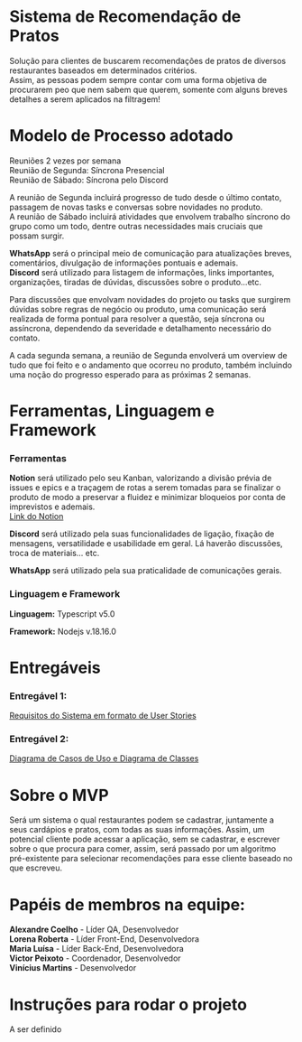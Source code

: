 # Sistema de Recomendação de Pratos
Solução para clientes de buscarem recomendações de pratos de diversos restaurantes baseados em determinados critérios.  
Assim, as pessoas podem sempre contar com uma forma objetiva de procurarem peo que nem sabem que querem, somente com alguns breves detalhes a serem aplicados na filtragem!


# Modelo de Processo adotado
Reuniões 2 vezes por semana  
Reunião de Segunda: Síncrona Presencial  
Reunião de Sábado: Síncrona pelo Discord  

A reunião de Segunda incluirá progresso de tudo desde o último contato,  passagem de novas tasks e conversas sobre novidades no produto.  
A reunião de Sábado incluirá atividades que envolvem trabalho síncrono do grupo como um todo, dentre outras necessidades mais cruciais que possam surgir.  

**WhatsApp** será o principal meio de comunicação para atualizações breves, comentários, divulgação de informações pontuais e ademais.  
**Discord** será utilizado para listagem de informações, links importantes, organizações, tiradas de dúvidas, discussões sobre o produto...etc.  

Para discussões que envolvam novidades do projeto ou tasks que surgirem dúvidas sobre regras de negócio ou produto, uma comunicação será realizada de forma pontual para resolver a questão, seja síncrona ou assíncrona, dependendo da severidade e detalhamento necessário do contato.

A cada segunda semana, a reunião de Segunda envolverá um overview de tudo que foi feito e o andamento que ocorreu no produto, também incluindo uma noção do progresso esperado para as próximas 2 semanas.


# Ferramentas, Linguagem e Framework
### Ferramentas  

**Notion** será utilizado pelo seu Kanban, valorizando a divisão prévia de issues e epics e a traçagem de rotas a serem tomadas para se finalizar o produto de modo a preservar a fluidez e minimizar bloqueios por conta de imprevistos e ademais.  
[Link do Notion](https://malucosta.notion.site/Projeto-Final-Engenharia-de-Software-II-ee4603c3ca574a8da0f0dd79b8194814)  

**Discord** será utilizado pela suas funcionalidades de ligação, fixação de mensagens, versatilidade e usabilidade em geral. Lá haverão discussões, troca de materiais... etc.

**WhatsApp** será utilizado pela sua praticalidade de comunicações gerais.

### Linguagem e Framework

**Linguagem:** Typescript v5.0

**Framework:** Nodejs v.18.16.0

# Entregáveis
### Entregável 1:
[Requisitos do Sistema em formato de User Stories](https://malucosta.notion.site/bfbbc84d167f4c76adc4372b037c6d99?v=ad0999c0c4894c53926fb5595755e0c3)
### Entregável 2:
[Diagrama de Casos de Uso e Diagrama de Classes](https://malucosta.notion.site/4697fe5fd26e481886667c229d29df14?v=1302d5ccebd14456bd30115c8c15a2ec)

# Sobre o MVP
Será um sistema o qual restaurantes podem se cadastrar, juntamente a seus cardápios e pratos, com todas as suas informações. Assim, um potencial cliente pode acessar a aplicação, sem se cadastrar, e escrever sobre o que procura para comer, assim, será passado por um algoritmo pré-existente para selecionar recomendações para esse cliente baseado no que escreveu.

# Papéis de membros na equipe:
**Alexandre Coelho** - Líder QA, Desenvolvedor  
**Lorena Roberta** - Líder Front-End, Desenvolvedora  
**Maria Luísa** - Líder Back-End, Desenvolvedora  
**Victor Peixoto** - Coordenador, Desenvolvedor  
**Vinícius Martins** - Desenvolvedor  


# Instruções para rodar o projeto
A ser definido
